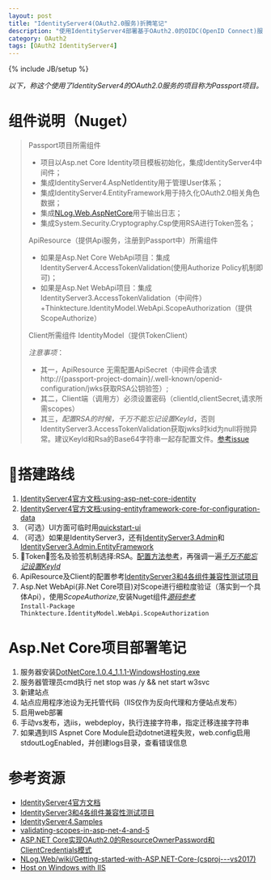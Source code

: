 ```yaml
---
layout: post
title: "IdentityServer4(OAuth2.0服务)折腾笔记"
description: "使用IdentityServer4部署基于OAuth2.0的OIDC(OpenID Connect)服务和Api认证授权服务"
category: OAuth2
tags: [OAuth2 IdentityServer4]
---
```

{% include JB/setup %}
  

_以下，称这个使用了IdentityServer4的OAuth2.0服务的项目称为Passport项目。_

# 组件说明（Nuget）

> Passport项目所需组件
>
>* 项目以Asp.net Core Identity项目模板初始化，集成IdentityServer4中间件；
>* 集成IdentityServer4.AspNetIdentity用于管理User体系；
>* 集成IdentityServer4.EntityFramework用于持久化OAuth2.0相关角色数据；
>* 集成[NLog.Web.AspNetCore](https://github.com/NLog/NLog.Web/wiki/Getting-started-with-ASP.NET-Core-(csproj---vs2017))用于输出日志；
>* 集成System.Security.Cryptography.Csp使用RSA进行Token签名；
>
> ApiResource（提供Api服务，注册到Passport中）所需组件
>
>* 如果是Asp.Net Core WebApi项目：集成IdentityServer4.AccessTokenValidation(使用Authorize Policy机制即可)；
>* 如果是Asp.Net WebApi项目：集成IdentityServer3.AccessTokenValidation（中间件）+Thinktecture.IdentityModel.WebApi.ScopeAuthorization（提供ScopeAuthorize）
>
> Client所需组件
>IdentityModel（提供TokenClient）
>
> *注意事项*：
>
>* 其一，ApiResource 无需配置ApiSecret（中间件会请求http://{passport-project-domain}/.well-known/openid-configuration/jwks获取RSA公钥验签）;  
>* 其二，Client端（调用方）必须设置密码（clientId,clientSecret,请求所需scopes）
>* 其三，*配置RSA的时候，千万不能忘记设置KeyId*，否则IdentityServer3.AccessTokenValidation获取jwks时kid为null将抛异常。建议KeyId和Rsa的Base64字符串一起存配置文件。[参考issue](https://github.com/IdentityServer/CrossVersionIntegrationTests/issues/1)
> 

# 搭建路线

1. [IdentityServer4官方文档:using-asp-net-core-identity](https://identityserver4.readthedocs.io/en/release/quickstarts/6_aspnet_identity.html#using-asp-net-core-identity)
1. [IdentityServer4官方文档:using-entityframework-core-for-configuration-data](https://identityserver4.readthedocs.io/en/release/quickstarts/8_entity_framework.html#using-entityframework-core-for-configuration-data)
1. （可选）UI方面可临时用[quickstart-ui](https://identityserver4.readthedocs.io/en/release/intro/packaging.html#quickstart-ui)
1. （可选）如果是IdentityServer3，还有[IdentityServer3.Admin](https://github.com/IdentityServer/IdentityServer3.Admin)和[IdentityServer3.Admin.EntityFramework](https://github.com/IdentityServer/IdentityServer3.Admin.EntityFramework)
1. Token签名及验签机制选择:RSA。[配置方法参考](http://www.cnblogs.com/skig/p/6079457.html)，再强调一遍[*千万不能忘记设置KeyId*](https://github.com/IdentityServer/CrossVersionIntegrationTests/issues/1)
1. ApiResource及Client的配置参考[IdentityServer3和4各组件兼容性测试项目](https://github.com/IdentityServer/CrossVersionIntegrationTests.git)
1. Asp.Net WebApi(非.Net Core项目)对Scope进行细粒度验证（落实到一个具体Api），使用*ScopeAuthorize*,安装Nuget组件[*源码参考*](https://github.com/IdentityModel/Thinktecture.IdentityModel/blob/master/source/WebApi.ScopeAuthorization/ScopeAuthorizeAttribute.cs)  
    `Install-Package Thinktecture.IdentityModel.WebApi.ScopeAuthorization` 

# Asp.Net Core项目部署笔记

1. 服务器安装[DotNetCore.1.0.4_1.1.1-WindowsHosting.exe](http://download.microsoft.com/download/3/8/1/381CBBF3-36DA-4983-BFF3-5881548A70BE/DotNetCore.1.0.4_1.1.1-WindowsHosting.exe)
1. 服务器管理员cmd执行 net stop was /y && net start w3svc
1. 新建站点
1. 站点应用程序池设为无托管代码（IIS仅作为反向代理和方便站点发布）
1. 启用web部署
1. 手动vs发布，选iis，webdeploy，执行连接字符串，指定迁移连接字符串
1. 如果遇到IIS Aspnet Core Module启动dotnet进程失败，web.config启用stdoutLogEnabled，并创建logs目录，查看错误信息

# 参考资源

* [IdentityServer4官方文档](https://identityserver4.readthedocs.io/en/release/)
* [IdentityServer3和4各组件兼容性测试项目](https://github.com/IdentityServer/CrossVersionIntegrationTests.git)
* [IdentityServer4.Samples](https://github.com/IdentityServer/IdentityServer4.Samples.git)
* [validating-scopes-in-asp-net-4-and-5](https://leastprivilege.com/2015/12/28/validating-scopes-in-asp-net-4-and-5/)
* [ASP.NET Core实现OAuth2.0的ResourceOwnerPassword和ClientCredentials模式](http://www.cnblogs.com/skig/p/6079457.html)
* [NLog.Web/wiki/Getting-started-with-ASP.NET-Core-(csproj---vs2017)](https://github.com/NLog/NLog.Web/wiki/Getting-started-with-ASP.NET-Core-(csproj---vs2017))
* [Host on Windows with IIS](https://docs.microsoft.com/en-us/aspnet/core/publishing/iis)

